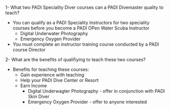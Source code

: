 1- What two PADI Speciality Diver courses can a PADI Divemaster quality to teach?

- You can qualify as a PADI Speciality Instructors for two speciality courses before you become a PADI OPen Water Scuba Instructor
    - Digital Underwater Photography
    - Emergency Oxygen Provider
- You must complete an instructor training course conducted by a PADI course Director

2- What are the benefits of qualifiying to teach these two courses?

- Benefits for teaching these courses:
    - Gain experience with teaching
    - Help your PADI Dive Center or Resort
    - Earn Income
        - Digital Underwagter Photography - offer in conjunction with PADI Skin Diver
        - Emergency Oxygen Provider - offer to anyone interested